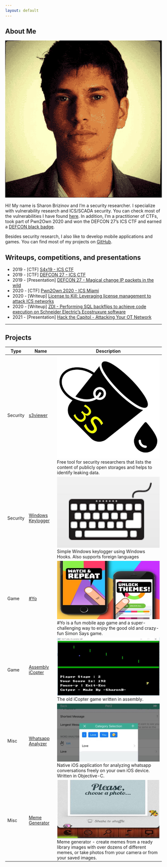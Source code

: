 ```yaml
---
layout: default
---
```


## About Me

<img class="profile-picture" src="avatar.png">

Hi! My name is Sharon Brizinov and I’m a security researcher. I specialize with vulnerability research and ICS/SCADA security. You can check most of the vulnerabilities I have found [here](https://sharonbrizinov.com/cves).
In addition, I’m a practitioner of CTFs, took part of Pwn2Own 2020 and won the DEFCON 27’s ICS CTF and earned a [DEFCON black badge](https://www.defcon.org/html/links/dc-black-badge.html).

Besides security research, I also like to develop mobile applications and games. You can find most of my projects on [GitHub](https://github.com/sharonbrizinov). 

## Writeups, competitions, and presentations

* 2019 - [CTF] [S4x19 - ICS CTF](https://s4xevents.com/past-events-2/s4x19/)
* 2019 - [CTF] [DEFCON 27 - ICS CTF](https://www.defcon.org/html/links/dc-black-badge.html)
* 2019 - [Presentation] [DEFCON 27 - Magical change IP packets in the wild](https://www.youtube.com/watch?v=lggrDCYsVpw&ab_channel=DEFCONConference)
* 2020 - [CTF] [Pwn2Own 2020 - ICS Miami](https://www.zerodayinitiative.com/blog/2020/1/21/pwn2own-miami-2020-schedule-and-live-results)
* 2020 - [Writeup] [License to Kill: Leveraging license management to attack ICS networks](https://www.claroty.com/2020/09/08/blog-research-wibu-codemeter-vulnerabilities/)
* 2020 - [Writeup] [ZDI - Performing SQL backflips to achieve code execution on Schneider Electric’s Ecostruxure software](https://www.thezdi.com/blog/2020/9/9/performing-sql-backflips-to-achieve-code-execution-on-schneider-electrics-ecostruxure-operator-terminal-expert-at-pwn2own-miami-2020)
* 2021 - [Presentation] [Hack the Capitol - Attacking Your OT Network](https://www.youtube.com/watch?v=ZtMO-F7zraI)

---

## Projects

Type | Name  | Description
------|------|--------
Security | [s3viewer](https://github.com/SharonBrizinov/s3viewer) | <img class="profile-picture" src="img/s3viewer.jpg"> Free tool for security researchers that lists the content of publicly open storages and helps to identify leaking data.
Security | [Windows Keylogger](https://github.com/SharonBrizinov/SimpleKeylogger) | <img class="profile-picture" src="img/keylogger.png"> Simple Windows keylogger using Windows Hooks. Also supports foreign languages
Game | [#Yo](http://www.hashtagyo.com/) | <img class="profile-picture" src="img/hashtagyo.jpg"> #Yo is a fun mobile app game and a super-challenging way to enjoy the good old and crazy-fun Simon Says game.
Game | [Assembly iCopter](https://github.com/SharonBrizinov/iCopter) | <img class="profile-picture" src="img/icopter.jpg"> The old iCopter game written in assembly.
Misc | [Whatsapp Analyzer](https://github.com/SharonBrizinov/Whatsapp-Analyzer) | <img class="profile-picture" src="img/whatsappanalyzer.jpg"> Native iOS application for analyzing whatsapp conversations freely on your own iOS device. Written in Objective-C.
Misc | [Meme Generator](https://appadvice.com/game/app/meme-pro-meme-generator-soundpad/488702679) | <img class="profile-picture" src="img/memegenerator.jpg"> Meme generator - create memes from a ready library images with over dozens of different memes, or take photos from your camera or from your saved images.
